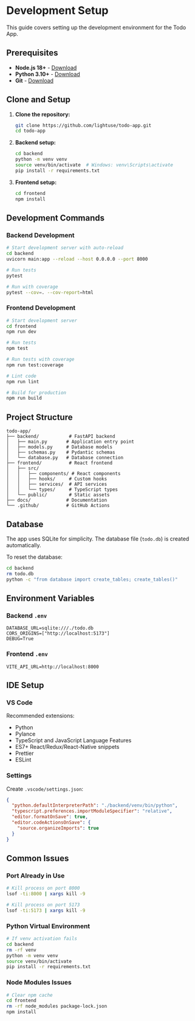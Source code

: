 # Development Setup

This guide covers setting up the development environment for the Todo App.

## Prerequisites

- **Node.js 18+** - [Download](https://nodejs.org/)
- **Python 3.10+** - [Download](https://python.org/)
- **Git** - [Download](https://git-scm.com/)

## Clone and Setup

1. **Clone the repository:**
   ```bash
   git clone https://github.com/lightuse/todo-app.git
   cd todo-app
   ```

2. **Backend setup:**
   ```bash
   cd backend
   python -m venv venv
   source venv/bin/activate  # Windows: venv\Scripts\activate
   pip install -r requirements.txt
   ```

3. **Frontend setup:**
   ```bash
   cd frontend
   npm install
   ```

## Development Commands

### Backend Development

```bash
# Start development server with auto-reload
cd backend
uvicorn main:app --reload --host 0.0.0.0 --port 8000

# Run tests
pytest

# Run with coverage
pytest --cov=. --cov-report=html
```

### Frontend Development

```bash
# Start development server
cd frontend
npm run dev

# Run tests
npm test

# Run tests with coverage
npm run test:coverage

# Lint code
npm run lint

# Build for production
npm run build
```

## Project Structure

```
todo-app/
├── backend/           # FastAPI backend
│   ├── main.py       # Application entry point
│   ├── models.py     # Database models
│   ├── schemas.py    # Pydantic schemas
│   └── database.py   # Database connection
├── frontend/          # React frontend
│   ├── src/
│   │   ├── components/ # React components
│   │   ├── hooks/     # Custom hooks
│   │   ├── services/  # API services
│   │   └── types/     # TypeScript types
│   └── public/        # Static assets
├── docs/             # Documentation
└── .github/          # GitHub Actions
```

## Database

The app uses SQLite for simplicity. The database file (`todo.db`) is created automatically.

To reset the database:
```bash
cd backend
rm todo.db
python -c "from database import create_tables; create_tables()"
```

## Environment Variables

### Backend `.env`
```env
DATABASE_URL=sqlite:///./todo.db
CORS_ORIGINS=["http://localhost:5173"]
DEBUG=True
```

### Frontend `.env`
```env
VITE_API_URL=http://localhost:8000
```

## IDE Setup

### VS Code

Recommended extensions:
- Python
- Pylance
- TypeScript and JavaScript Language Features
- ES7+ React/Redux/React-Native snippets
- Prettier
- ESLint

### Settings

Create `.vscode/settings.json`:
```json
{
  "python.defaultInterpreterPath": "./backend/venv/bin/python",
  "typescript.preferences.importModuleSpecifier": "relative",
  "editor.formatOnSave": true,
  "editor.codeActionsOnSave": {
    "source.organizeImports": true
  }
}
```

## Common Issues

### Port Already in Use
```bash
# Kill process on port 8000
lsof -ti:8000 | xargs kill -9

# Kill process on port 5173  
lsof -ti:5173 | xargs kill -9
```

### Python Virtual Environment
```bash
# If venv activation fails
cd backend
rm -rf venv
python -m venv venv
source venv/bin/activate
pip install -r requirements.txt
```

### Node Modules Issues
```bash
# Clear npm cache
cd frontend
rm -rf node_modules package-lock.json
npm install
```
